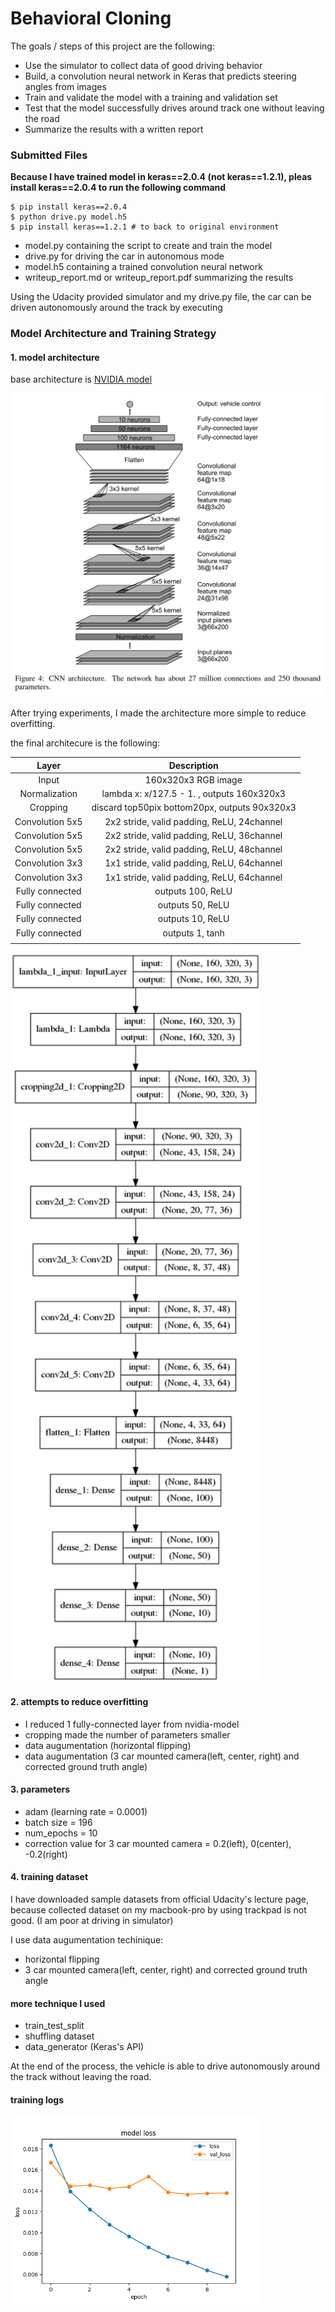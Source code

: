# Behavioral Cloning

The goals / steps of this project are the following:
* Use the simulator to collect data of good driving behavior
* Build, a convolution neural network in Keras that predicts steering angles from images
* Train and validate the model with a training and validation set
* Test that the model successfully drives around track one without leaving the road
* Summarize the results with a written report

### Submitted Files

**Because I have trained model in keras==2.0.4 (not keras==1.2.1),
pleas install keras==2.0.4 to run the following command**

```
$ pip install keras==2.0.4
$ python drive.py model.h5
$ pip install keras==1.2.1 # to back to original environment
```

* model.py containing the script to create and train the model
* drive.py for driving the car in autonomous mode
* model.h5 containing a trained convolution neural network
* writeup_report.md or writeup_report.pdf summarizing the results

Using the Udacity provided simulator and my drive.py file, the car can be driven autonomously around the track by executing

### Model Architecture and Training Strategy

#### 1. model architecture

base architecture is [NVIDIA model](https://arxiv.org/abs/1604.07316)

<img src="./fig/nvidia-model.png" width="600">

After trying experiments, I made the architecture more simple to reduce overfitting.

the final architecure is the following:

| Layer         	|     Description	        		|
|:---------------------:|:---------------------------------------------:|
| Input         	| 160x320x3 RGB image   			|
| Normalization     	| lambda x: x/127.5 - 1. , outputs 160x320x3 	|
| Cropping		| discard top50pix bottom20px, outputs 90x320x3	|
| Convolution 5x5     	| 2x2 stride, valid padding, ReLU, 24channel 	|
| Convolution 5x5     	| 2x2 stride, valid padding, ReLU, 36channel	|
| Convolution 5x5     	| 2x2 stride, valid padding, ReLU, 48channel	|
| Convolution 3x3     	| 1x1 stride, valid padding, ReLU, 64channel	|
| Convolution 3x3     	| 1x1 stride, valid padding, ReLU, 64channel	|
| Fully connected	| outputs 100, ReLU				|
| Fully connected	| outputs 50, ReLU				|
| Fully connected	| outputs 10, ReLU				|
| Fully connected	| outputs 1, tanh				|
|			|						|

<img src="./fig/model_cnn.png" width="400">

#### 2. attempts to reduce overfitting

* I reduced 1 fully-connected layer from nvidia-model
* cropping made the number of parameters smaller
* data augumentation (horizontal flipping)
* data augumentation (3 car mounted camera(left, center, right) and corrected ground truth angle)

#### 3. parameters

* adam (learning rate = 0.0001)
* batch size = 196
* num_epochs = 10
* correction value for 3 car mounted camera = 0.2(left), 0(center), -0.2(right)

#### 4. training dataset

I have downloaded sample datasets from official Udacity's lecture page,
because collected dataset on my macbook-pro by using trackpad is not good.
(I am poor at driving in simulator)

I use data augumentation techinique:
* horizontal flipping
* 3 car mounted camera(left, center, right) and corrected ground truth angle

#### more technique I used

* train_test_split
* shuffling dataset
* data_generator (Keras's API)

At the end of the process, the vehicle is able to drive autonomously around the track without leaving the road.

#### training logs

<img src="./fig/log.png" width="400">
